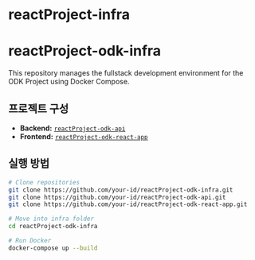 # reactProject-infra
# reactProject-odk-infra

This repository manages the fullstack development environment for the ODK Project using Docker Compose.

## 프로젝트 구성

- **Backend:** [`reactProject-odk-api`](https://github.com/your-id/reactProject-odk-api)
- **Frontend:** [`reactProject-odk-react-app`](https://github.com/your-id/reactProject-odk-react-app)

## 실행 방법

```bash
# Clone repositories
git clone https://github.com/your-id/reactProject-odk-infra.git
git clone https://github.com/your-id/reactProject-odk-api.git
git clone https://github.com/your-id/reactProject-odk-react-app.git

# Move into infra folder
cd reactProject-odk-infra

# Run Docker
docker-compose up --build
